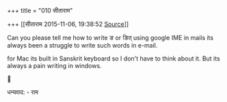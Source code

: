 +++
title = "010 सीताराम"

+++
[[सीताराम	2015-11-06, 19:38:52 [Source](https://groups.google.com/g/samskrita/c/C2LjamJGB4k)]]



Can you please tell me how to write ङ or ङित् using google IME in mails its always been a struggle to write such words in e-mail.

for Mac its built in Sanskrit keyboard so I don't have to think about it. But its always a pain writing in windows.



धन्यवाद: - राम

